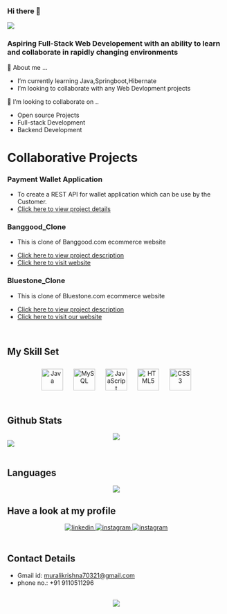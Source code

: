 
### Hi there 👋

 


<img src="https://readme-typing-svg.herokuapp.com?font=Architects+Daughter&amp;color=FF7722&amp;size=20&amp;lines=Hey!+It's+Murali+krishna!;Learning+Web+Development...;" style="max-width: 100%;">
 
 <br>
 
 ### Aspiring Full-Stack Web Developement with an ability to learn and collaborate in rapidly changing environments
 
 
  💬 About me ...<br>
<ul>
  <li> I’m currently learning Java,Springboot,Hibernate</li>
  <li> I’m looking to collaborate with any Web Devlopment projects</li>
</ul>
👯 I’m looking to collaborate on ..
<ul>
  <li>Open source Projects</li>
  <li>Full-stack Development</li>
  <li>Backend Development</li>
</ul>



# Collaborative Projects

### Payment Wallet Application


- To create a REST API for wallet application which can be use by the Customer.
- [Click here to view project details](https://github.com/codeirax/wallet-project#readme)



### Banggood_Clone


- This is clone of Banggood.com ecommerce website
<!-- ![](https://github.com/purimetlamuralikrishna/banggood.in-clone/blob/master/images/screenshots/Homepage.png) -->
- [Click here to view project description](https://github.com/purimetlamuralikrishna/Blue-stone-clone/blob/master/README.md)
- [Click here to visit website]( https://purimetlamuralikrishna.github.io/banggood.in-clone/)


### Bluestone_Clone
- This is clone of Bluestone.com ecommerce website
<!-- ![Screenshot (72)](https://user-images.githubusercontent.com/86877385/161432456-f30dc49f-558b-4e64-a768-89b064dd73d7.png) -->
- [Click here to view project description](https://github.com/purimetlamuralikrishna/Bluestone-clone/blob/master/README.md)
- [Click here to visit our website](https://bluestoneclone.netlify.app/)
   
  

<br/>  


## My Skill Set  


<div align="center">  
 
<img style="margin: 10px" src="https://profilinator.rishav.dev/skills-assets/java-original-wordmark.svg" alt="Java" height="50" />  
<img style="margin: 10px" src="https://profilinator.rishav.dev/skills-assets/mysql-original-wordmark.svg" alt="MySQL" height="50" /> 
<img style="margin: 10px" src="https://profilinator.rishav.dev/skills-assets/javascript-original.svg" alt="JavaScript" height="50" />  
<img style="margin: 10px" src="https://profilinator.rishav.dev/skills-assets/html5-original-wordmark.svg" alt="HTML5" height="50" />  
<img style="margin: 10px" src="https://profilinator.rishav.dev/skills-assets/css3-original-wordmark.svg" alt="CSS3" height="50" />  

</div>

<br/>
 



## Github Stats  
<div align="center"><img src="https://github-readme-stats.vercel.app/api?username=purimetlamuralikrishna&theme=highcontrast&show_icons=true&count_private=true" align="center" /></div> 
<div>
<img src="https://activity-graph.herokuapp.com/graph?username=purimetlamuralikrishna&theme=xcode">
</div>
</br>

## Languages
<div align="center">
     <img src = "https://github-readme-stats.vercel.app/api/top-langs/?username=purimetlamuralikrishna&theme&layout=compact" />
</div>


## Have a look at my profile  
<div align="center">
<a href="https://linkedin.com/in/https://www.linkedin.com/in/murali-krishna-purimetla/" target="_blank">
<img src=https://img.shields.io/badge/linkedin-%231E77B5.svg?&style=for-the-badge&logo=linkedin&logoColor=white alt=linkedin style="margin-bottom: 5px;" />
</a>
<a href="https://instagram.com/murali70321" target="_blank">
<img src=https://img.shields.io/badge/instagram-%23000000.svg?&style=for-the-badge&logo=instagram&logoColor=white alt=instagram style="margin-bottom: 5px;" />
</a> 
<a href="https://muralikrishnaportfolio.netlify.app" target="_blank">
<img src=https://img.shields.io/badge/Portfolio-%23k0254652.svg?&style=for-the-badge&logo=instagram&logoColor=white alt=instagram style="margin-bottom: 5px;" />
</a> 
</div> 

</br>

## Contact Details

- Gmail id:  muralikrishna70321@gmail.com
- phone no.: +91 9110511296

 

  

<br/>  

<div align="center">
<img src="https://komarev.com/ghpvc/?username=purimetlamuralikrishna&&style=flat-square" align="center" />
</div>  
  

<br/>  

